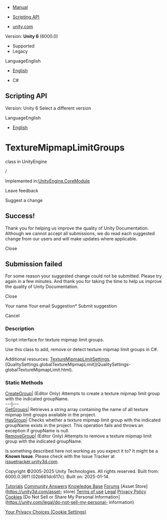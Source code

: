 [ ]()

  * [Manual](../Manual/index.html)
  * [Scripting API](../ScriptReference/index.html)

  * [unity.com](https://unity.com/)

Version: **Unity 6** (6000.0)

  * Supported
  * Legacy

LanguageEnglish

  * [English]()

  * C#

[ ](https://docs.unity3d.com)

## Scripting API

Version: Unity 6 Select a different version

LanguageEnglish

  * [English]()

# TextureMipmapLimitGroups

class in UnityEngine

/

Implemented in:[UnityEngine.CoreModule](UnityEngine.CoreModule.html)

Leave feedback

Suggest a change

## Success!

Thank you for helping us improve the quality of Unity Documentation. Although
we cannot accept all submissions, we do read each suggested change from our
users and will make updates where applicable.

Close

## Submission failed

For some reason your suggested change could not be submitted. Please <a>try
again</a> in a few minutes. And thank you for taking the time to help us
improve the quality of Unity Documentation.

Close

Your name Your email Suggestion* Submit suggestion

Cancel

[ ]()

### Description

Script interface for texture mipmap limit groups.

Use this class to add, remove or detect texture mipmap limit groups in C#.  
  
Additional resources:
[TextureMipmapLimitSettings](TextureMipmapLimitSettings.html),
[QualitySettings.globalTextureMipmapLimit](QualitySettings-
globalTextureMipmapLimit.html).

### Static Methods

[CreateGroup](TextureMipmapLimitGroups.CreateGroup.html)| (Editor Only)
Attempts to create a texture mipmap limit group with the indicated groupName.  
---|---  
[GetGroups](TextureMipmapLimitGroups.GetGroups.html)| Retrieves a string array
containing the name of all texture mipmap limit groups available in the
project.  
[HasGroup](TextureMipmapLimitGroups.HasGroup.html)| Checks whether a texture
mipmap limit group with the indicated groupName exists in the project. This
operation fails and throws an exception if groupName is null.  
[RemoveGroup](TextureMipmapLimitGroups.RemoveGroup.html)| (Editor Only)
Attempts to remove a texture mipmap limit group with the indicated groupName.  
  
Is something described here not working as you expect it to? It might be a
**Known Issue**. Please check with the Issue Tracker at
[issuetracker.unity3d.com](https://issuetracker.unity3d.com).

Copyright ©2005-2025 Unity Technologies. All rights reserved. Built from:
6000.0.36f1 (02b661dc617c). Built on: 2025-01-14.

[Tutorials](https://unity3d.com/learn) [Community
Answers](https://answers.unity3d.com) [Knowledge
Base](https://support.unity3d.com/hc/en-us)
[Forums](https://forum.unity3d.com) [Asset Store](https://unity3d.com/asset-
store) [Terms of use](https://docs.unity3d.com/Manual/TermsOfUse.html)
[Legal](https://unity.com/legal) [Privacy
Policy](https://unity.com/legal/privacy-policy)
[Cookies](https://unity.com/legal/cookie-policy) [Do Not Sell or Share My
Personal Information](https://unity.com/legal/do-not-sell-my-personal-
information)

[Your Privacy Choices (Cookie Settings)](javascript:void\(0\);)


